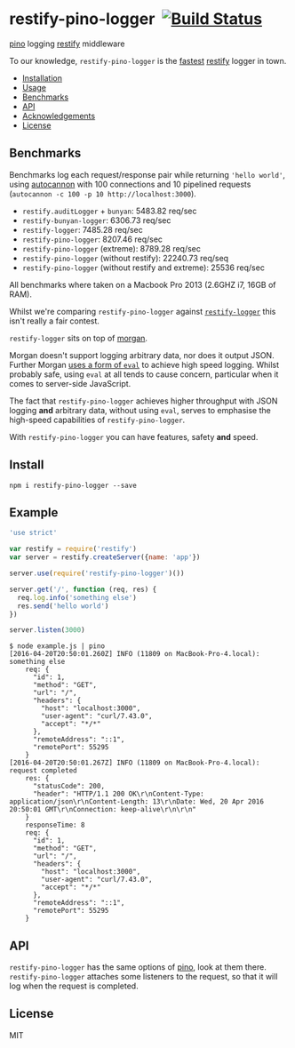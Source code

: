 # restify-pino-logger&nbsp;&nbsp;[![Build Status](https://travis-ci.org/davidmarkclements/restify-pino-logger.svg)](https://travis-ci.org/davidmarkclements/restify-pino-logger)

[pino](https://github.com/mcollina/pino) logging [restify](http://npm.im/restify) middleware

To our knowledge, `restify-pino-logger` is the [fastest](#benchmarks) [restify](http://npm.im/restify) logger in town.

* [Installation](#install)
* [Usage](#usage)
* [Benchmarks](#benchmarks)
* [API](#api)
* [Acknowledgements](#acknowledgements)
* [License](#license)

## Benchmarks

Benchmarks log each request/response pair while returning
`'hello world'`, using
[autocannon](https://github.com/mcollina/autocannon) with 100
connections and 10 pipelined requests (`autocannon -c 100 -p 10 http://localhost:3000`).

* `restify.auditLogger` + `bunyan`: 5483.82 req/sec
* `restify-bunyan-logger`: 6306.73 req/sec
* `restify-logger`: 7485.28 req/sec
* `restify-pino-logger`: 8207.46 req/sec
* `restify-pino-logger` (extreme): 8789.28 req/sec
* `restify-pino-logger` (without restify): 22240.73 req/seq
* `restify-pino-logger` (without restify and extreme): 25536 req/sec

All benchmarks where taken on a Macbook Pro 2013 (2.6GHZ i7, 16GB of RAM). 

Whilst we're comparing `restify-pino-logger` against [`restify-logger`](http://npm.im/restify-logger) this isn't really a fair contest. 

`restify-logger` sits on top of [morgan](http://npm.im/morgan).

Morgan doesn't support logging arbitrary data, nor does it output JSON. Further Morgan [uses a form of `eval`](https://github.com/restifyjs/morgan/blob/5da5ff1f5446e3f3ff29d29a2d6582712612bf89/index.js#L383) to achieve high speed logging. Whilst probably safe, using `eval` at all tends to cause concern, particular when it comes to server-side JavaScript.

The fact that `restify-pino-logger` achieves higher throughput with JSON logging **and** arbitrary data, without using `eval`, serves to emphasise the high-speed capabilities of `restify-pino-logger`. 

With `restify-pino-logger` you can have features, safety **and** speed. 

## Install

```
npm i restify-pino-logger --save
```

## Example

```js
'use strict'

var restify = require('restify')
var server = restify.createServer({name: 'app'})

server.use(require('restify-pino-logger')())

server.get('/', function (req, res) {
  req.log.info('something else')
  res.send('hello world')
})

server.listen(3000)
```

```
$ node example.js | pino
[2016-04-20T20:50:01.260Z] INFO (11809 on MacBook-Pro-4.local): something else
    req: {
      "id": 1,
      "method": "GET",
      "url": "/",
      "headers": {
        "host": "localhost:3000",
        "user-agent": "curl/7.43.0",
        "accept": "*/*"
      },
      "remoteAddress": "::1",
      "remotePort": 55295
    }
[2016-04-20T20:50:01.267Z] INFO (11809 on MacBook-Pro-4.local): request completed
    res: {
      "statusCode": 200,
      "header": "HTTP/1.1 200 OK\r\nContent-Type: application/json\r\nContent-Length: 13\r\nDate: Wed, 20 Apr 2016 20:50:01 GMT\r\nConnection: keep-alive\r\n\r\n"
    }
    responseTime: 8
    req: {
      "id": 1,
      "method": "GET",
      "url": "/",
      "headers": {
        "host": "localhost:3000",
        "user-agent": "curl/7.43.0",
        "accept": "*/*"
      },
      "remoteAddress": "::1",
      "remotePort": 55295
    }
```

## API

`restify-pino-logger` has the same options of
[pino](http://npm.im/pino), look at them there.
`restify-pino-logger` attaches some listeners to the request, so that
it will log when the request is completed.

## License

MIT
